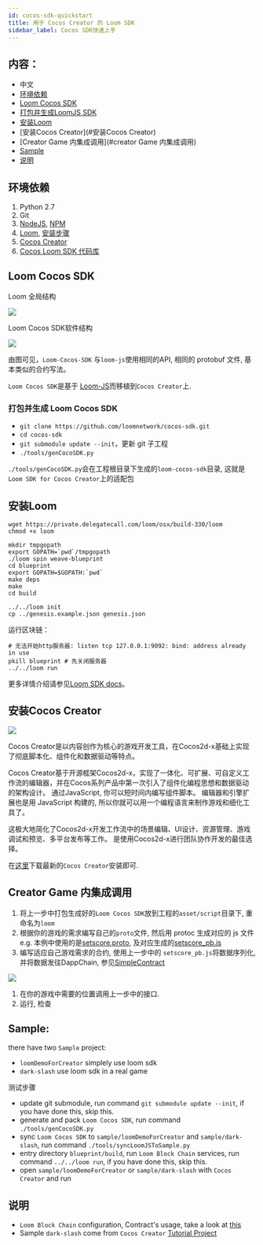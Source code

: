 ```yaml
---
id: cocos-sdk-quickstart
title: 用于 Cocos Creator 的 Loom SDK
sidebar_label: Cocos SDK快速上手
---
```

## 内容：

- 中文 
 - [环境依赖](#环境依赖)
 - [Loom Cocos SDK](#loom-cocos-sdk)
 - [打包并生成LoomJS SDK](#generate-loomjs-sdk)
 - [安装Loom](#安装Loom)
 - [安装Cocos Creator](#安装Cocos Creator)
 - [Creator Game 内集成调用](#creator Game 内集成调用)
 - [Sample](#sample)
 - [说明](#说明)

## 环境依赖

1. Python 2.7
2. Git
3. [NodeJS](https://nodejs.org/en/), [NPM](https://www.npmjs.com/get-npm)
4. [Loom](https://loomx.io/), [安装步骤](https://loomx.io/developers/docs/en/prereqs.html)
5. [Cocos Creator](http://www.cocos.com/creator)
6. [Cocos Loom SDK 代码库](https://github.com/loomnetwork/cocos-sdk/)

## Loom Cocos SDK

Loom 全局结构

![](/developers/img/Loom-Cocos-SDK.png)

Loom Cocos SDK软件结构

![](/developers/img/loom-cocos-sdk-struct.png)

由图可见，`Loom-Cocos-SDK` 与`loom-js`使用相同的API, 相同的 protobuf 文件, 基本类似的合约写法。

`Loom Cocos SDK`是基于 [Loom-JS](https://github.com/loomnetwork/loom-js/)而移植到`Cocos Creator`上.

### 打包并生成 Loom Cocos SDK

- `git clone https://github.com/loomnetwork/cocos-sdk.git`
- `cd cocos-sdk`
- `git submodule update --init`，更新 git 子工程
- `./tools/genCocoSDK.py`

`./tools/genCocoSDK.py`会在工程根目录下生成的`loom-cocos-sdk`目录, 这就是 `Loom SDK for Cocos Creator`上的适配包

## 安装Loom

    wget https://private.delegatecall.com/loom/osx/build-330/loom
    chmod +x loom
    
    mkdir tmpgopath
    export GOPATH=`pwd`/tmpgopath
    ./loom spin weave-blueprint
    cd blueprint
    export GOPATH=$GOPATH:`pwd`
    make deps
    make
    cd build
    
    ../../loom init
    cp ../genesis.example.json genesis.json
    

运行区块链：

    # 无法开始http服务器: listen tcp 127.0.0.1:9092: bind: address already in use
    pkill blueprint # 先关闭服务器
    ../../loom run
    

更多详情介绍请参见[Loom SDK docs](https://loomx.io/developers/docs/en/prereqs.html)。

## 安装Cocos Creator

![](http://www.cocos2d-x.org/s/images/creator_192.png)

Cocos Creator是以内容创作为核心的游戏开发工具，在Cocos2d-x基础上实现了彻底脚本化、组件化和数据驱动等特点。

Cocos Creator基于开源框架Cocos2d-x，实现了一体化、可扩展、可自定义工作流的编辑器，并在Cocos系列产品中第一次引入了组件化编程思想和数据驱动的架构设计。 通过JavaScript, 你可以短时间内编写组件脚本。 编辑器和引擎扩展也是用 JavaScript 构建的, 所以你就可以用一个编程语言来制作游戏和细化工具了。

这极大地简化了Cocos2d-x开发工作流中的场景编辑、UI设计、资源管理、游戏调试和预览、多平台发布等工作。 是使用Cocos2d-x进行团队协作开发的最佳选择。

在[这里](http://www.cocos.com/creator)下载最新的`Cocos Creator`安装即可.

## Creator Game 内集成调用

1. 将上一步中打包生成好的`Loom Cocos SDK`放到工程的`asset/script`目录下, 重命名为`loom`
2. 根据你的游戏的需求编写自己的`proto`文件, 然后用 protoc 生成对应的 js 文件 e.g. 本例中使用的是[setscore.proto](https://github.com/loomnetwork/phaser-sdk-demo/blob/master/src/assets/protobuff/setscore.proto), 及对应生成的[setscore_pb.js](https://github.com/loomnetwork/phaser-sdk-demo/blob/master/src/assets/protobuff/setscore_pb.js)
3. 编写适应自己游戏需求的合约, 使用上一步中的 `setscore_pb.js`将数据序列化, 并将数据发往DappChain, 参见[SimpleContract](https://github.com/loomnetwork/phaser-sdk-demo/blob/master/src/SimpleContract.js)

![](/developers/img/script_loom_folder.png)

1. 在你的游戏中需要的位置调用上一步中的接口.
2. 运行, 检查

## Sample:

there have two `Sample` project:

- `loomDemoForCreator` simplely use loom sdk
- `dark-slash` use loom sdk in a real game

测试步骤

- update git submodule, run command `git submodule update --init`, if you have done this, skip this.
- generate and pack `Loom Cocos SDK`, run command `./tools/genCocoSDK.py`
- sync `Loom Cocos SDK` to `sample/loomDemoForCreator` and `sample/dark-slash`, run command `./tools/syncLoomJSToSample.py`
- entry directory `blueprint/build`, run `Loom Block Chain` services, run command `../../loom run`, if you have done this, skip this.
- open `sample/loomDemoForCreator` or `sample/dark-slash` with `Cocos Creator` and run

## 说明

- `Loom Block Chain` configuration, Contract's usage, take a look at [this](https://loomx.io/developers/docs/en/prereqs.html)
- Sample `dark-slash` come from `Cocos Creator` [Tutorial Project](https://github.com/cocos-creator/tutorial-dark-slash)